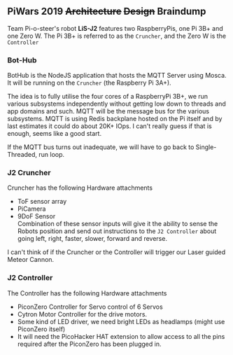 ## PiWars 2019 ~~Architecture~~ ~~Design~~ Braindump

Team Pi-o-steer's robot **LiS-J2** features two RaspberryPis, one Pi 3B+ and one Zero W. The Pi 3B+ is referred to as the ```Cruncher```, and the Zero W is the ``` Controller```

### Bot-Hub
BotHub is the NodeJS application that hosts the MQTT Server using Mosca. It will be running on the ```Cruncher``` (the Raspberry Pi 3A+).

The idea is to fully utilise the four cores of a RaspberryPi 3B+, we run various subsystems independently without getting low down to threads and app domains and such. MQTT will be the message bus for the various subsystems. MQTT is using Redis backplane hosted on the Pi itself and by last estimates it could do about 20K+ IOps. I can't really guess if that is enough, seems like a good start.

If the MQTT bus turns out inadequate, we will have to go back to Single-Threaded, run loop.

### J2 Cruncher
Cruncher has the following Hardware attachments
- ToF sensor array
- PiCamera
- 9DoF Sensor  
Combination of these sensor inputs will give it the ability to sense the Robots position and send out instructions to the ```J2 Controller``` about going left, right, faster, slower, forward and reverse.

I can't think of if the Cruncher or the Controller will trigger our Laser guided Meteor Cannon.

### J2 Controller

The Controller has the following Hardware attachments
- PiconZero Controller for Servo control of 6 Servos
- Cytron Motor Controller for the drive motors.
- Some kind of LED driver, we need bright LEDs as headlamps (might use PiconZero itself)
- It will need the PicoHacker HAT extension to allow access to all the pins required after the PiconZero has been plugged in.
